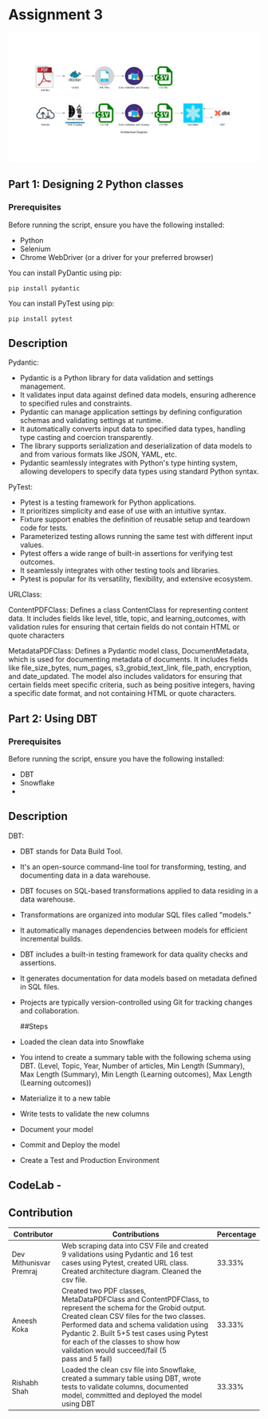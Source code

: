 # Assignment 3
![Architecture Diagram](https://github.com/BigDataIA-Spring2024-Sec1-Team1/Assignment3/blob/main/architecture_diagram.png)
## Part 1: Designing 2 Python classes

### Prerequisites

Before running the script, ensure you have the following installed:
- Python
- Selenium
- Chrome WebDriver (or a driver for your preferred browser)

You can install PyDantic using pip:
```
pip install pydantic
```
You can install PyTest using pip:
```
pip install pytest
```

## Description

Pydantic:

- Pydantic is a Python library for data validation and settings management.
- It validates input data against defined data models, ensuring adherence to specified rules and constraints.
- Pydantic can manage application settings by defining configuration schemas and validating settings at runtime.
- It automatically converts input data to specified data types, handling type casting and coercion transparently.
- The library supports serialization and deserialization of data models to and from various formats like JSON, YAML, etc.
- Pydantic seamlessly integrates with Python's type hinting system, allowing developers to specify data types using standard Python syntax.

PyTest: 

- Pytest is a testing framework for Python applications.
- It prioritizes simplicity and ease of use with an intuitive syntax.
- Fixture support enables the definition of reusable setup and teardown code for tests.
- Parameterized testing allows running the same test with different input values.
- Pytest offers a wide range of built-in assertions for verifying test outcomes.
- It seamlessly integrates with other testing tools and libraries.
- Pytest is popular for its versatility, flexibility, and extensive ecosystem.

URLClass: 

ContentPDFClass: Defines a class ContentClass for representing content data. 
It includes fields like level, title, topic, and learning_outcomes, 
with validation rules for ensuring that certain fields do not contain HTML or quote characters

MetadataPDFClass: Defines a Pydantic model class, DocumentMetadata, which is used for documenting metadata of documents. 
It includes fields like file_size_bytes, num_pages, s3_grobid_text_link, file_path, encryption, and date_updated. 
The model also includes validators for ensuring that certain fields meet specific criteria, 
such as being positive integers, having a specific date format, and not containing HTML or quote characters.

## Part 2: Using DBT

### Prerequisites

Before running the script, ensure you have the following installed:
- DBT 
- Snowflake
- 
## Description

DBT:

- DBT stands for Data Build Tool.
- It's an open-source command-line tool for transforming, testing, and documenting data in a data warehouse.
- DBT focuses on SQL-based transformations applied to data residing in a data warehouse.
- Transformations are organized into modular SQL files called "models."
- It automatically manages dependencies between models for efficient incremental builds.
- DBT includes a built-in testing framework for data quality checks and assertions.
- It generates documentation for data models based on metadata defined in SQL files.
- Projects are typically version-controlled using Git for tracking changes and collaboration.

  ##Steps

- Loaded the clean data into Snowflake
- You intend to create a summary table with the following schema using DBT. (Level, Topic, Year, Number of articles, Min Length (Summary), Max Length (Summary), Min Length (Learning outcomes), Max Length (Learning outcomes))
- Materialize it to a new table
- Write tests to validate the new columns
- Document your model
- Commit and Deploy the model
- Create a Test and Production Environment



## CodeLab - 

  ## Contribution

| Contributor | Contributions            | Percentage |
|-------------|--------------------------|------------|
| Dev Mithunisvar Premraj       | Web scraping data into CSV File and created 9 validations using Pydantic and 16 test cases using Pytest, created URL class. Created architecture diagram. Cleaned the csv file.    | 33.33% |
| Aneesh Koka        | Created two PDF classes, MetaDataPDFClass and ContentPDFClass, to represent the schema for the Grobid output. Created clean CSV files for the two classes. Performed data and schema validation using Pydantic 2. Built 5+5 test cases using Pytest for each of the classes to show how validation would succeed/fail (5 pass and 5 fail) | 33.33% |
| Rishabh Shah         | Loaded the clean csv file into Snowflake, created a summary table using DBT, wrote tests to validate columns, documented model, committed and deployed the model using DBT| 33.33% |

